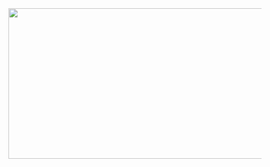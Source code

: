 <a href="https://www.gitanimals.org/en_US?utm_medium=image&utm_source=viktordynamite&utm_content=farm">
<img
  src="https://render.gitanimals.org/farms/viktordynamite"
  width="600"
  height="300"
/>
</a>

<!--
**viktordynamite/viktordynamite** is a ✨ _special_ ✨ repository because its `README.md` (this file) appears on your GitHub profile.

Here are some ideas to get you started:

- 🔭 I’m currently working on ...
- 🌱 I’m currently learning ...
- 👯 I’m looking to collaborate on ...
- 🤔 I’m looking for help with ...
- 💬 Ask me about ...
- 📫 How to reach me: ...
- 😄 Pronouns: ...
- ⚡ Fun fact: ...
-->

